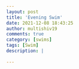 ```yaml
---
layout: post
title: 'Evening Swim'
date: 2021-12-08 18:43:25
author: multishiv19
comments: true
category: [swims]
tags: [Swim]
description: |
    
---
```





<div width='100%' class='strava-embed-placeholder' data-embed-type='activity' data-embed-id='6357281951'></div>
<script src='https://strava-embeds.com/embed.js'></script>
